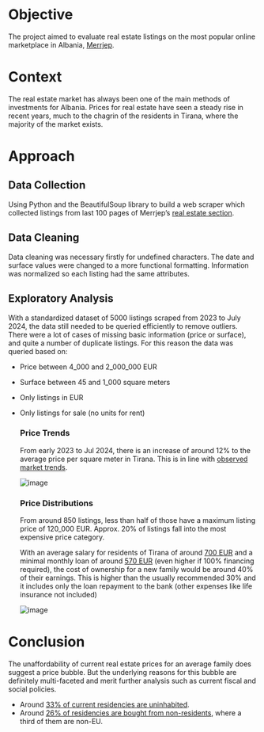 # **Objective**

The project aimed to evaluate real estate listings on the most popular online marketplace in Albania, [Merrjep](http://www.merrjep.al).  

# Context

The real estate market has always been one of the main methods of investments for Albania. Prices for real estate have seen a steady rise in recent years, much to the chagrin of the residents in Tirana, where the majority of the market exists.

# Approach

## Data Collection

Using Python and the BeautifulSoup library to build a web scraper which collected listings from last 100 pages of Merrjep’s [real estate section](https://www.merrjep.al/njoftime/imobiliare-vendbanime/ne-shitje-kerkoj-te-blej-me-qera-kerkohet-me-qera). 

## Data Cleaning

Data cleaning was necessary firstly for undefined characters.  The date and surface values were changed to a more functional formatting. Information was normalized so each listing had the same attributes.

## **Exploratory Analysis**

With a standardized dataset of 5000 listings scraped from 2023 to July 2024, the data still needed to be queried efficiently to remove outliers. There were a lot of cases of missing basic information (price or surface), and quite a number of duplicate listings. For this reason the data was queried based on:

- Price between 4_000 and 2_000_000 EUR
- Surface between 45 and 1_000 square meters
- Only listings in EUR
- Only listings for sale (no units for rent)
    
    ### Price Trends
    
    From early 2023 to Jul 2024, there is an increase of around 12% to the average price per square meter in Tirana. This is in line with [observed market trends](https://www.monitor.al/cmimet-e-apartamenteve-ne-kryeqytet-shtrenjtohen-deri-ne-30-brenda-nje-viti-kryeson-periferia/).
    
    ![image](https://github.com/user-attachments/assets/8b5623ee-65f6-4464-bef9-6e57bf3072b7)
    
    ### Price Distributions
    
    From around 850 listings, less than half of those have a maximum listing price of 120_000 EUR. Approx. 20% of listings fall into the most expensive price category. 
    
    With an average salary for residents of Tirana of around [700 EUR](https://www.instat.gov.al/media/12918/vjetari-statistikor-rajonal-2023__.pdf) and a minimal monthly loan of around [570 EUR](https://www.tiranabank.al/c/23/perllogaritje-e-kredise) (even higher if 100% financing required), the cost of ownership for a new family would be around 40% of their earnings. This is higher than the usually recommended 30% and it includes only the loan repayment to the bank (other expenses like life insurance not included)
    

    ![image](https://github.com/user-attachments/assets/bb5f7c03-91de-41da-9207-23a612742b9e)

# Conclusion

The unaffordability of current real estate prices for an average family does suggest a price bubble. But the underlying reasons for this bubble are definitely multi-faceted and merit further analysis such as current fiscal and social policies.

- Around [33% of current residencies are uninhabited](https://www.instat.gov.al/media/13626/cens-2023-census-botim.pdf).
- Around [26% of residencies are bought from non-residents](https://www.bankofalbania.org/rc/doc/Vrojtim_mbi_Ecurine_e_Tregut_te_Pasurive_te_Paluajtshme_ne_Shqiperi_6MII_2023_27288.pdf), where a third of them are non-EU.

